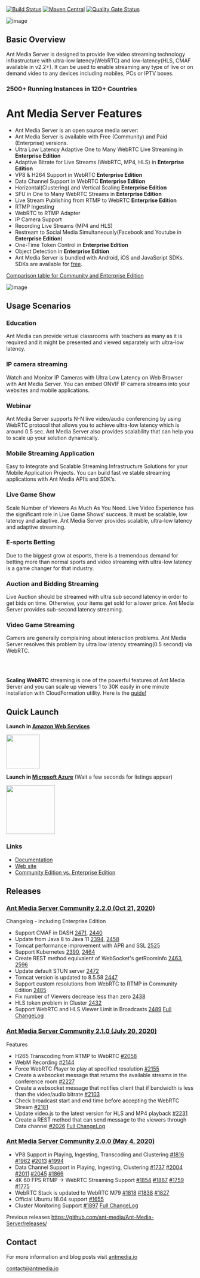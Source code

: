 [![Build Status](https://travis-ci.org/ant-media/Ant-Media-Server.svg?branch=master)](https://travis-ci.org/ant-media/Ant-Media-Server) 
[![Maven Central](https://maven-badges.herokuapp.com/maven-central/io.antmedia/ant-media-server/badge.svg)](https://maven-badges.herokuapp.com/maven-central/io.antmedia/ant-media-server)
[![Quality Gate Status](https://sonarcloud.io/api/project_badges/measure?project=io.antmedia%3Aant-media-server&metric=alert_status)](https://sonarcloud.io/dashboard?id=io.antmedia%3Aant-media-server)

![image](https://user-images.githubusercontent.com/54481799/95862105-16cb0e00-0d6b-11eb-9087-88888889825d.png)

## Basic Overview

Ant Media Server is designed to provide live video streaming technology infrastructure with ultra-low latency(WebRTC) and low-latency(HLS, CMAF available in v2.2+). It can be used to enable streaming any type of live or on demand video to any devices including mobiles, PCs or IPTV boxes.

### 2500+ Running Instances in 120+ Countries 


Ant Media Server Features
====

 * Ant Media Server is an open source media server:
 * Ant Media Server is available with Free (Community) and Paid (Enterprise) versions.
 * Ultra Low Latency Adaptive One to Many WebRTC Live Streaming in **Enterprise Edition**
 * Adaptive Bitrate for Live Streams (WebRTC, MP4, HLS) in **Enterprise Edition**
 * VP8 & H264 Support in WebRTC **Enterprise Edition**
 * Data Channel Support in WebRTC **Enterprise Edition** 
 * Horizontal(Clustering) and Vertical Scaling **Enterprise Edition**
 * SFU in One to Many WebRTC Streams in **Enterprise Edition**
 * Live Stream Publishing from RTMP to WebRTC **Enterprise Edition**
 * RTMP Ingesting
 * WebRTC to RTMP Adapter
 * IP Camera Support
 * Recording Live Streams (MP4 and HLS)
 * Restream to Social Media Simultaneously(Facebook and Youtube in **Enterprise Edition**)
 * One-Time Token Control in **Enterprise Edition**
 * Object Detection in **Enterprise Edition**
 * Ant Media Server is bundled with Android, iOS and JavaScript SDKs. SDKs are available for [free](https://antmedia.io/free-webrtc-android-ios-sdk/).
 
 [Comparison table for Community and Enterprise Edition](https://github.com/ant-media/Ant-Media-Server/wiki#community-edition--enterprise-edition)
 
 ![image](https://user-images.githubusercontent.com/54481799/95864676-64954580-0d6e-11eb-94d0-d661746d49af.png)
## Usage Scenarios
### Education
Ant Media can provide virtual classrooms with teachers as many as it is required and it might be presented and viewed separately with ultra-low latency.
### IP camera streaming 
Watch and Monitor IP Cameras with Ultra Low Latency on Web Browser with Ant Media Server. You can embed ONVIF IP camera streams into your websites and mobile applications.
### Webinar
Ant Media Server supports N-N live video/audio conferencing by using WebRTC protocol that allows you to achieve ultra-low latency which is around 0.5 sec. Ant Media Server also provides scalability that can help you to scale up your solution dynamically.
### Mobile Streaming Application
Easy to Integrate and Scalable Streaming Infrastructure Solutions for your Mobile Application Projects. You can build fast ve stable streaming applications with Ant Media API’s and SDK’s. 
### Live Game Show
Scale Number of Viewers As Much As You Need. Live Video Experience has the significant role in Live Game Shows’ success. It must be scalable, low latency and adaptive.  Ant Media Server provides scalable, ultra-low latency and adaptive streaming. 
### E-sports Betting
Due to the biggest grow at esports, there is a tremendous demand for betting more   than normal sports and video streaming with ultra-low latency is a game changer for  that industry.
### Auction and Bidding Streaming 
Live Auction should be streamed with ultra sub second latency in order to get bids on 
time. Otherwise, your items get sold for a lower price. Ant Media Server provides sub-second  latency streaming. 
### Video Game Streaming
Gamers are generally complaining about interaction problems. Ant Media Server resolves this problem by ultra low latency streaming(0.5 second) via WebRTC.

<br/>
<br/>

<b>Scaling WebRTC</b> streaming is one of the powerful features of Ant Media Server and you can scale up viewers 1 to 30K easily in one minute installation with CloudFormation utility. Here is the [guide!](https://antmedia.io/scaling-webrtc-streaming-30k-cloudformation/) 

## Quick Launch
 
<b>Launch in [Amazon Web Services](https://aws.amazon.com/marketplace/search/results?x=0&y=0&searchTerms=Ant+Media+Server&page=1&ref_=nav_search_box)</b>

 <a href="https://aws.amazon.com/marketplace/search/results?x=0&y=0&searchTerms=Ant+Media+Server&page=1&ref_=nav_search_box"><img src="https://i1.wp.com/antmedia.io/wp-content/uploads/2019/06/1200px-Amazon_Web_Services_Logo.svg-300x180.png" width=90/></a>
 
<b>Launch in [Microsoft Azure](https://azuremarketplace.microsoft.com/en-us/marketplace/apps?search=Ant%20Media%20Server&page=1)</b> (Wait a few seconds for listings appear)
  
 <a href="https://azuremarketplace.microsoft.com/en-us/marketplace/apps?search=Ant%20Media%20Server&page=1"><img src="https://i1.wp.com/antmedia.io/wp-content/uploads/2019/01/azure-e1548153434609.png" width=130/></a>
 
 
 ### Links
 
 * [Documentation](http://docs.antmedia.io/) 
 * [Web site](https://antmedia.io)
 * [Community Edition vs. Enterprise Edition](https://github.com/ant-media/Ant-Media-Server/wiki#community-edition--enterprise-edition)
 

## Releases

### [Ant Media Server Community 2.2.0 (Oct 21, 2020)](https://github.com/ant-media/Ant-Media-Server/releases/download/ams-v2.2.0/ant-media-server-2.2.0-community-2.2.0-20201021_1516.zip) 

Changelog - including Enterprise Edition
- Support CMAF in DASH [2471](https://github.com/ant-media/Ant-Media-Server/issues/2471), [2440](https://github.com/ant-media/Ant-Media-Server/issues/2440)
- Update from Java 8 to Java 11 [2394](https://github.com/ant-media/Ant-Media-Server/issues/2394), [2458](https://github.com/ant-media/Ant-Media-Server/issues/2458)
- Tomcat performance improvement with APR and SSL [2525](https://github.com/ant-media/Ant-Media-Server/issues/2525)
- Support Kubernetes [2390](https://github.com/ant-media/Ant-Media-Server/issues/2390), [2464](https://github.com/ant-media/Ant-Media-Server/pull/2464)
-  Create REST method equivalent of WebSocket's getRoomInfo [2463](https://github.com/ant-media/Ant-Media-Server/issues/2463), [2596](https://github.com/ant-media/Ant-Media-Server/issues/2596)
-  Update default STUN server [2472](https://github.com/ant-media/Ant-Media-Server/issues/2472)
-  Tomcat version is updated to 8.5.58 [2447](https://github.com/ant-media/Ant-Media-Server/issues/2447)
-  Support custom resolutions from WebRTC to RTMP in Community Edition [2485](https://github.com/ant-media/Ant-Media-Server/issues/2485)
- Fix number of Viewers decrease less than zero [2438](https://github.com/ant-media/Ant-Media-Server/pull/2438)
- HLS token problem in Cluster [2432](https://github.com/ant-media/Ant-Media-Server/pull/2432)
- Support WebRTC and HLS Viewer Limit in Broadcasts [2489](https://github.com/ant-media/Ant-Media-Server/issues/2389)
[Full ChangeLog](https://github.com/ant-media/Ant-Media-Server/releases/tag/ams-v2.2.0) 


### [Ant Media Server Community 2.1.0 (July 20, 2020)](https://github.com/ant-media/Ant-Media-Server/releases/download/ams-v2.1.0/ant-media-server-2.1.0-community-2.1.0-20200720_1340.zip) 

Features
* H265 Transcoding from RTMP to WebRTC [#2058](https://github.com/ant-media/Ant-Media-Server/issues/2058)
* WebM Recording [#2144](https://github.com/ant-media/Ant-Media-Server/issues/2144)
* Force WebRTC Player to play at specified resolution [#2155](https://github.com/ant-media/Ant-Media-Server/issues/2155)
* Create a websocket message that returns the available streams in the conference room [#2227](https://github.com/ant-media/Ant-Media-Server/issues/2227)
* Create a websocket message that notifies client that if bandwidth is less than the video/audio bitrate [#2103](https://github.com/ant-media/Ant-Media-Server/issues/2103)
* Check broadcast start and end time before accepting the WebRTC Stream [#2181](https://github.com/ant-media/Ant-Media-Server/issues/2181)
* Update video.js to the latest version for HLS and MP4 playback [#2231](https://github.com/ant-media/Ant-Media-Server/issues/2231)
* Create a REST method that can send message to the viewers through Data channel [#2026](https://github.com/ant-media/Ant-Media-Server/issues/2026)
[Full ChangeLog](https://github.com/ant-media/Ant-Media-Server/releases/tag/ams-v2.1.0) 

### [Ant Media Server Community 2.0.0 (May 4, 2020)](https://github.com/ant-media/Ant-Media-Server/releases/download/ams-v2.0.0/ant-media-server-2.0.0-community-2.0.0-20200504_1842.zip)
* VP8 Support in Playing, Ingesting, Transcoding and Clustering [#1816](https://github.com/ant-media/Ant-Media-Server/issues/1816) [#1962](https://github.com/ant-media/Ant-Media-Server/issues/1962) [#2013](https://github.com/ant-media/Ant-Media-Server/issues/2013) [#1994](https://github.com/ant-media/Ant-Media-Server/issues/1994) 
* Data Channel Support in Playing, Ingesting, Clustering [#1737](https://github.com/ant-media/Ant-Media-Server/issues/1737) [#2004](https://github.com/ant-media/Ant-Media-Server/issues/2004) [#2011](https://github.com/ant-media/Ant-Media-Server/issues/2001) [#2045](https://github.com/ant-media/Ant-Media-Server/issues/2045) [#1866](https://github.com/ant-media/Ant-Media-Server/issues/1866) 
* 4K 60 FPS RTMP -> WebRTC Streaming Support [#1854](https://github.com/ant-media/Ant-Media-Server/issues/1854) [#1867](https://github.com/ant-media/Ant-Media-Server/issues/1867) [#1759](https://github.com/ant-media/Ant-Media-Server/issues/1759) [#1775](https://github.com/ant-media/Ant-Media-Server/issues/1775)
* WebRTC Stack is updated to WebRTC M79 [#1818](https://github.com/ant-media/Ant-Media-Server/issues/1818) [#1838](https://github.com/ant-media/Ant-Media-Server/issues/1838) [#1827](https://github.com/ant-media/Ant-Media-Server/issues/1827) 
* Official Ubuntu 18.04 support [#1655](https://github.com/ant-media/Ant-Media-Server/issues/1655)
* Cluster Monitoring Support [#1897](https://github.com/ant-media/Ant-Media-Server/issues/1897) 
[Full ChangeLog](https://github.com/ant-media/Ant-Media-Server/releases/tag/ams-v2.0.0) 


Previous releases
https://github.com/ant-media/Ant-Media-Server/releases/

## Contact 

 For more information and blog posts visit [antmedia.io](https://antmedia.io)
 
 [contact@antmedia.io](mailto:contact@antmedia.io)

